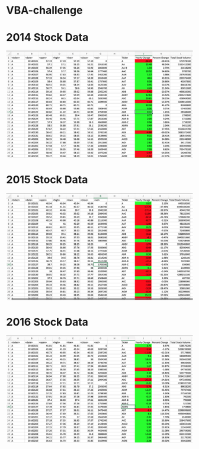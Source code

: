 # VBA-challenge
# 2014 Stock Data
![](Image/2014.png)
# 2015 Stock Data
![](Image/2015.png)
# 2016 Stock Data
![](Image/2016.png)

